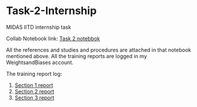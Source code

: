 # Task-2-Internship
MIDAS IITD internship task

Collab Notebook link: [Task 2 notebbok](https://github.com/sayan0506/Task-2-Internship/blob/main/IIITD_assignment_task_2_test_script.ipynb)

All the references and studies and procedures are attached in that notebook mentioned above. All the training reports are logged in my WeightsandBiases account.

The training report log:

1. [Section 1 report](https://wandb.ai/sayan0506/Master%20Training)
2. [Section 2 report](https://wandb.ai/sayan0506/MNIST%20Training%20section%202)
3. [Section 3 report](https://wandb.ai/sayan0506/MNISTtask3%20data%20Training%20section%203)

